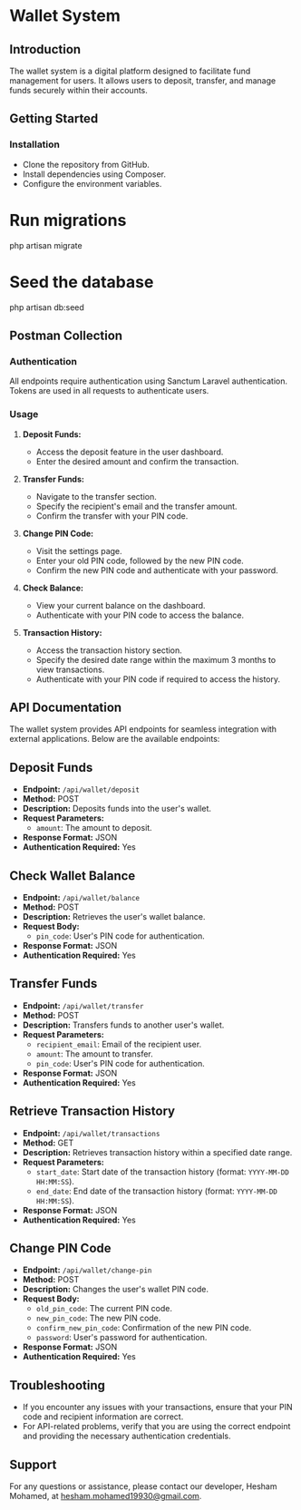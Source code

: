 # Wallet System

## Introduction
The wallet system is a digital platform designed to facilitate fund management for users. It allows users to deposit, transfer, and manage funds securely within their accounts.

## Getting Started
### Installation
- Clone the repository from GitHub.
- Install dependencies using Composer.
- Configure the environment variables.

# Run migrations
php artisan migrate

# Seed the database
php artisan db:seed

## Postman Collection




### Authentication

All endpoints require authentication using Sanctum Laravel authentication. Tokens are used in all requests to authenticate users.

### Usage
1. **Deposit Funds:**
    - Access the deposit feature in the user dashboard.
    - Enter the desired amount and confirm the transaction.

2. **Transfer Funds:**
    - Navigate to the transfer section.
    - Specify the recipient's email and the transfer amount.
    - Confirm the transfer with your PIN code.

3. **Change PIN Code:**
    - Visit the settings page.
    - Enter your old PIN code, followed by the new PIN code.
    - Confirm the new PIN code and authenticate with your password.

4. **Check Balance:**
    - View your current balance on the dashboard.
    - Authenticate with your PIN code to access the balance.

5. **Transaction History:**
    - Access the transaction history section.
    - Specify the desired date range within the maximum 3 months to view transactions.
    - Authenticate with your PIN code if required to access the history.

## API Documentation
The wallet system provides API endpoints for seamless integration with external applications. Below are the available endpoints:

## Deposit Funds

- **Endpoint:** `/api/wallet/deposit`
- **Method:** POST
- **Description:** Deposits funds into the user's wallet.
- **Request Parameters:**
    - `amount`: The amount to deposit.
- **Response Format:** JSON
- **Authentication Required:** Yes

## Check Wallet Balance

- **Endpoint:** `/api/wallet/balance`
- **Method:** POST
- **Description:** Retrieves the user's wallet balance.
- **Request Body:**
    - `pin_code`: User's PIN code for authentication.
- **Response Format:** JSON
- **Authentication Required:** Yes


## Transfer Funds

- **Endpoint:** `/api/wallet/transfer`
- **Method:** POST
- **Description:** Transfers funds to another user's wallet.
- **Request Parameters:**
    - `recipient_email`: Email of the recipient user.
    - `amount`: The amount to transfer.
    - `pin_code`: User's PIN code for authentication.
- **Response Format:** JSON
- **Authentication Required:** Yes

## Retrieve Transaction History

- **Endpoint:** `/api/wallet/transactions`
- **Method:** GET
- **Description:** Retrieves transaction history within a specified date range.
- **Request Parameters:**
    - `start_date`: Start date of the transaction history (format: `YYYY-MM-DD HH:MM:SS`).
    - `end_date`: End date of the transaction history (format: `YYYY-MM-DD HH:MM:SS`).
- **Response Format:** JSON
- **Authentication Required:** Yes

## Change PIN Code

- **Endpoint:** `/api/wallet/change-pin`
- **Method:** POST
- **Description:** Changes the user's wallet PIN code.
- **Request Body:**
    - `old_pin_code`: The current PIN code.
    - `new_pin_code`: The new PIN code.
    - `confirm_new_pin_code`: Confirmation of the new PIN code.
    - `password`: User's password for authentication.
- **Response Format:** JSON
- **Authentication Required:** Yes

## Troubleshooting
- If you encounter any issues with your transactions, ensure that your PIN code and recipient information are correct.
- For API-related problems, verify that you are using the correct endpoint and providing the necessary authentication credentials.

## Support
For any questions or assistance, please contact our developer, Hesham Mohamed, at [hesham.mohamed19930@gmail.com](mailto:hesham.mohamed19930@gmail.com).
